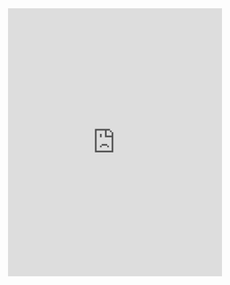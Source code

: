 <div id="header" align="center">
  <iframe src="https://giphy.com/embed/MWSRkVoNaC30A" width="384" height="480" frameBorder="0" class="giphy-embed" allowFullScreen></iframe>
</div>
